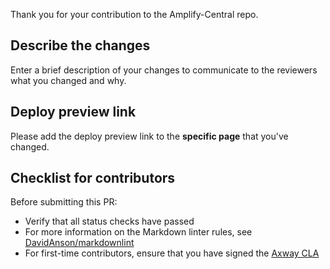 Thank you for your contribution to the Amplify-Central repo.

## Describe the changes

Enter a brief description of your changes to communicate to the reviewers what you changed and why.

## Deploy preview link

Please add the deploy preview link to the **specific page** that you've changed.

## Checklist for contributors

Before submitting this PR:

* Verify that all status checks have passed
* For more information on the Markdown linter rules, see [DavidAnson/markdownlint](https://github.com/DavidAnson/markdownlint)
* For first-time contributors, ensure that you have signed the [Axway CLA](https://cla.axway.com/)
